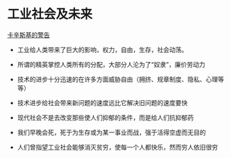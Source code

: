# 工业社会及未来

[卡辛斯基的警告](https://www.ruanyifeng.com/survivor/future/unabomber.html)

- 工业给人类带来了巨大的影响，权力，自由，生存，社会动荡。

- 所谓的精英掌控人类所有的分配，大部分人沦为了“奴隶”，廉价劳动力

- 技术的进步十分迅速的在许多方面威胁自由（拥挤、规章制度、隐私、心理等等）

- 技术进步给社会带来新问题的速度远比它解决旧问题的速度要快
  
- 现代社会不是去改变那些使人们抑郁的条件，而是给人们抗抑郁药

- 我们早晚会死，死于为生存或为某一事业而战，强于活得空虚而无目的

- 人们曾指望工业社会能够消灭贫穷，使每一个人都快乐，然而穷人依旧很穷